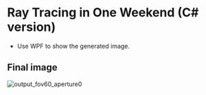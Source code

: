 # Ray Tracing in One Weekend (C# version)

- Use WPF to show the generated image.


## Final image
![output_fov60_aperture0](https://user-images.githubusercontent.com/35357755/218922313-eaaec62f-0939-4ae2-8c02-996625ce6ab0.jpg)
